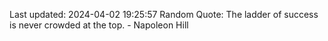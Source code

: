 Last updated: 2024-04-02 19:25:57
Random Quote: The ladder of success is never crowded at the top. - Napoleon Hill